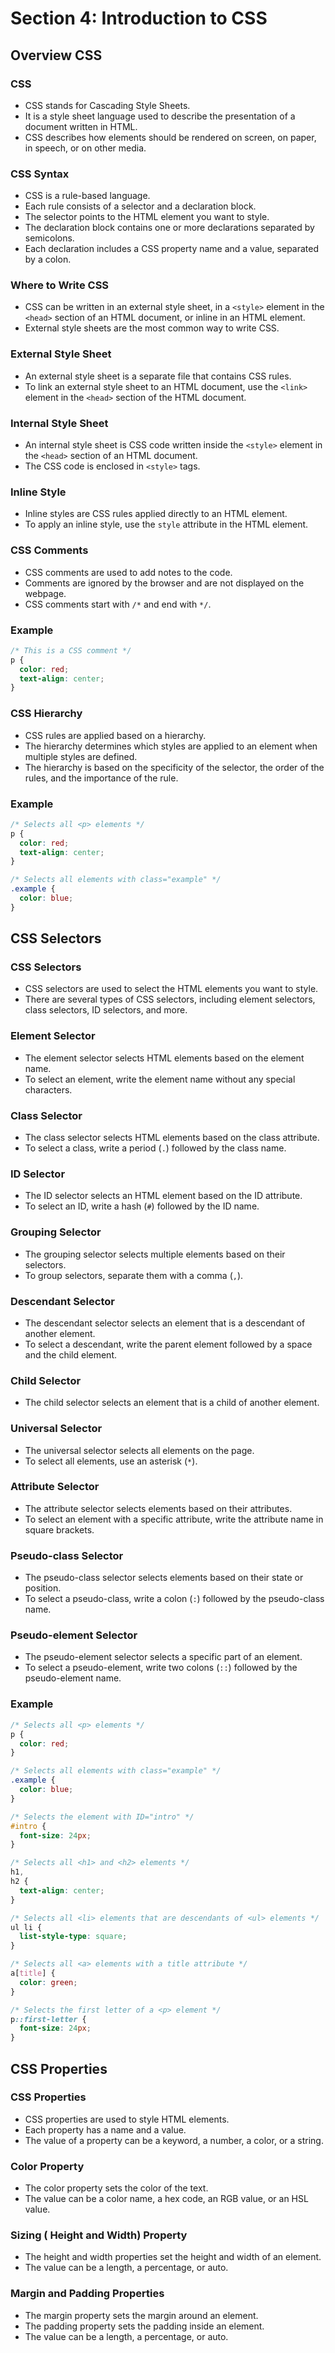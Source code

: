 # Section 4: Introduction to CSS

## Overview CSS

### CSS

- CSS stands for Cascading Style Sheets.
- It is a style sheet language used to describe the presentation of a document written in HTML.
- CSS describes how elements should be rendered on screen, on paper, in speech, or on other media.

### CSS Syntax

- CSS is a rule-based language.
- Each rule consists of a selector and a declaration block.
- The selector points to the HTML element you want to style.
- The declaration block contains one or more declarations separated by semicolons.
- Each declaration includes a CSS property name and a value, separated by a colon.

### Where to Write CSS

- CSS can be written in an external style sheet, in a `<style>` element in the `<head>` section of an HTML document, or inline in an HTML element.
- External style sheets are the most common way to write CSS.

### External Style Sheet

- An external style sheet is a separate file that contains CSS rules.
- To link an external style sheet to an HTML document, use the `<link>` element in the `<head>` section of the HTML document.

### Internal Style Sheet

- An internal style sheet is CSS code written inside the `<style>` element in the `<head>` section of an HTML document.
- The CSS code is enclosed in `<style>` tags.

### Inline Style

- Inline styles are CSS rules applied directly to an HTML element.
- To apply an inline style, use the `style` attribute in the HTML element.

### CSS Comments

- CSS comments are used to add notes to the code.
- Comments are ignored by the browser and are not displayed on the webpage.
- CSS comments start with `/*` and end with `*/`.

### Example

```css
/* This is a CSS comment */
p {
  color: red;
  text-align: center;
}
```

### CSS Hierarchy

- CSS rules are applied based on a hierarchy.
- The hierarchy determines which styles are applied to an element when multiple styles are defined.
- The hierarchy is based on the specificity of the selector, the order of the rules, and the importance of the rule.

### Example

```css
/* Selects all <p> elements */
p {
  color: red;
  text-align: center;
}

/* Selects all elements with class="example" */
.example {
  color: blue;
}
```

## CSS Selectors

### CSS Selectors

- CSS selectors are used to select the HTML elements you want to style.
- There are several types of CSS selectors, including element selectors, class selectors, ID selectors, and more.

### Element Selector

- The element selector selects HTML elements based on the element name.
- To select an element, write the element name without any special characters.

### Class Selector

- The class selector selects HTML elements based on the class attribute.
- To select a class, write a period (`.`) followed by the class name.

### ID Selector

- The ID selector selects an HTML element based on the ID attribute.
- To select an ID, write a hash (`#`) followed by the ID name.

### Grouping Selector

- The grouping selector selects multiple elements based on their selectors.
- To group selectors, separate them with a comma (`,`).

### Descendant Selector

- The descendant selector selects an element that is a descendant of another element.
- To select a descendant, write the parent element followed by a space and the child element.

### Child Selector

- The child selector selects an element that is a child of another element.

### Universal Selector

- The universal selector selects all elements on the page.
- To select all elements, use an asterisk (`*`).

### Attribute Selector

- The attribute selector selects elements based on their attributes.
- To select an element with a specific attribute, write the attribute name in square brackets.

### Pseudo-class Selector

- The pseudo-class selector selects elements based on their state or position.
- To select a pseudo-class, write a colon (`:`) followed by the pseudo-class name.

### Pseudo-element Selector

- The pseudo-element selector selects a specific part of an element.
- To select a pseudo-element, write two colons (`::`) followed by the pseudo-element name.

### Example

```css
/* Selects all <p> elements */
p {
  color: red;
}

/* Selects all elements with class="example" */
.example {
  color: blue;
}

/* Selects the element with ID="intro" */
#intro {
  font-size: 24px;
}

/* Selects all <h1> and <h2> elements */
h1,
h2 {
  text-align: center;
}

/* Selects all <li> elements that are descendants of <ul> elements */
ul li {
  list-style-type: square;
}

/* Selects all <a> elements with a title attribute */
a[title] {
  color: green;
}

/* Selects the first letter of a <p> element */
p::first-letter {
  font-size: 24px;
}
```

## CSS Properties

### CSS Properties

- CSS properties are used to style HTML elements.
- Each property has a name and a value.
- The value of a property can be a keyword, a number, a color, or a string.

### Color Property

- The color property sets the color of the text.
- The value can be a color name, a hex code, an RGB value, or an HSL value.

### Sizing ( Height and Width) Property

- The height and width properties set the height and width of an element.
- The value can be a length, a percentage, or auto.

### Margin and Padding Properties

- The margin property sets the margin around an element.
- The padding property sets the padding inside an element.
- The value can be a length, a percentage, or auto.

